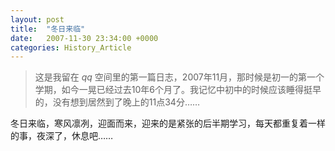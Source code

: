 ```yaml
---
layout: post
title:  "冬日来临"
date:   2007-11-30 23:34:00 +0000
categories: History_Article
---
```


<div>
<blockquote class='quote-style'>
这是我留在 <em>qq</em> 空间里的第一篇日志，2007年11月，那时候是初一的第一个学期，如今一晃已经过去10年6个月了。我记忆中初中的时候应该睡得挺早的，没有想到居然到了晚上的11点34分……
</blockquote>
</div>

冬日来临，寒风凛冽<!--excerpt-->，迎面而来，迎来的是紧张的后半期学习，每天都重复着一样的事，夜深了，休息吧……

